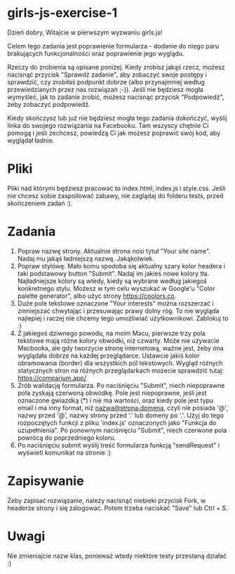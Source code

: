 # girls-js-exercise-1

Dzień dobry,
Witajcie w pierwszym wyzwaniu girls.js!

Celem tego zadania jest poprawienie formularza - dodanie do niego paru
brakujących funkcjonalności oraz poprawienie jego wyglądu.

Rzeczy do zrobienia są opisane poniżej.
Kiedy zrobisz jakąś rzecz, możesz nacisnąć przycisk "Sprawdź zadanie",
aby zobaczyć swoje postępy i sprawdzić, czy zrobiłaś podpunkt dobrze
(albo przynajmniej według przewiedzianych przez nas rozwiązań ;-)).
Jeśli nie będziesz mogła wymyśleć, jak to zadanie zrobić, możesz nacisnąć
przycisk "Podpowiedź", żeby zobaczyć podpowiedź.

Kiedy skończysz lub już nie będziesz mogła tego zadania dokończyć, wyślij
linka do swojego rozwiązania na Facebooku. Tam wszyscy chętnie Ci pomogą
i jeśli zechcesz, powiedzą Ci jak możesz poprawić swój kod, aby wyglądał
ładnie.

# Pliki

Pliki nad którymi będziesz pracować to index.html, index.js i style.css.
Jeśli nie chcesz sobie zaspoilować zabawy, nie zaglądaj do folderu tests,
przed skończeniem zadań :).

# Zadania

1. Popraw nazwę strony. Aktualnie strona nosi tytuł "Your site name".
   Nadaj mu jakąś ładniejszą nazwę. Jakąkolwiek.
2. Popraw stylówę. Mało komu spodoba się aktualny szary kolor headera
   i taki podstawowy button "Submit". Nadaj im jakieś nowe kolory tła.
   Najładniejsze kolory są wtedy, kiedy są wybrane według jakiegoś konkretnego
   stylu. Możesz w tym celu wyszukać w Google'u "Color palette generator", albo
   użyć strony https://coolors.co.
3. Duże pole tekstowe oznaczone "Your interests" można rozszerzać i zmniejszać
   chwytając i przesuwając prawy dolny róg. To nie wygląda najlepiej i raczej
   nie chcemy tego umożliwiać użytkownikowi. Zablokuj to :)
4. Z jakiegoś dziwnego powodu, na moim Macu, pierwsze trzy pola tekstowe mają
   różne kolory obwódki, niż czwarty. Może nie używacie Macbooka, ale gdy
   tworzycie stronę internetową, ważne jest, żeby ona wyglądała dobrze
   na każdej przeglądarce. Ustawcie jakiś kolor obramowania (border)
   dla wszystkich pól tekstowych. Wygląd różnych statycznych stron na różnych
   przeglądarkach możecie sprawdzić tutaj: https://comparium.app/
5. Zrób walidację formularza. Po naciśnięciu "Submit", niech niepoprawne pola
   zyskają czerwoną obwódkę. Pole jest niepoprawne, jeśli jest oznaczone
   gwiazdką (*) i nie ma wartości, oraz kiedy pole jest typu email i ma inny
   format, niż nazwa@strona.domena, czyli nie posiada '@', nazwy przed '@',
   nazwy strony przed '.' lub domeny po '.'. Użyj do tego rozpoczętych funkcji
   z pliku 'index.js' oznaczonych jako "Funkcja do uzupełnienia". Po ponownym
   naciśnięciu "Submit", niech czerwone pola powrócą do poprzedniego koloru.
6. Po naciśnięciu submit wyślij treść formularza funkcją "sendRequest"
   i wyświetl komunikat na stronie :)

# Zapisywanie

Żeby zapisać rozwiązanie, należy nacisnąć niebieki przycisk Fork, w headerze
strony i się zalogować. Potem trzeba naciskać "Save" lub Ctrl + S.

# Uwagi
Nie zmieniajcie nazw klas, ponieważ wtedy niektóre testy przestaną działać :)